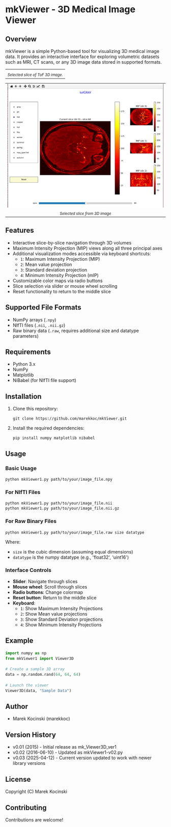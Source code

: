 # mkViewer - 3D Medical Image Viewer

## Overview
mkViewer is a simple Python-based tool for visualizing 3D medical image data. It provides an interactive interface for exploring volumetric datasets such as MRI, CT scans, or any 3D image data stored in supported formats.

<table align="center">
  <tr><td align="center>"<img src="figs/fig1.png" alt="viewer.png"></td></tr>
  <tr><td align="center"><i><span style="font-size:smaller;">Selected slice of ToF 3D image.</span></i></td></tr>
</table>

<table align="center">
  <tr><td align="center"><img src="figs/fig1.png" alt="Results"></td></tr>
  <tr><td align="center"><i><span style="font-size:smaller;">Selected slice from 3D image</span></i></td></tr>
</table>

## Features
- Interactive slice-by-slice navigation through 3D volumes
- Maximum Intensity Projection (MIP) views along all three principal axes
- Additional visualization modes accessible via keyboard shortcuts:
  - `1`: Maximum Intensity Projection (MIP)
  - `2`: Mean value projection
  - `3`: Standard deviation projection
  - `4`: Minimum Intensity Projection (mIP)
- Customizable color maps via radio buttons
- Slice selection via slider or mouse wheel scrolling
- Reset functionality to return to the middle slice

## Supported File Formats
- NumPy arrays (`.npy`)
- NIfTI files (`.nii`, `.nii.gz`)
- Raw binary data (`.raw`, requires additional size and datatype parameters)

## Requirements
- Python 3.x
- NumPy
- Matplotlib
- NiBabel (for NIfTI file support)

## Installation
1. Clone this repository:
   ```
   git clone https://github.com/marekkoc/mkViewer.git
   ```

2. Install the required dependencies:
   ```
   pip install numpy matplotlib nibabel
   ```

## Usage
### Basic Usage
```
python mkViewer1.py path/to/your/image_file.npy
```

### For NIfTI Files
```
python mkViewer1.py path/to/your/image_file.nii
python mkViewer1.py path/to/your/image_file.nii.gz
```

### For Raw Binary Files
```
python mkViewer1.py path/to/your/image_file.raw size datatype
```
Where:
- `size` is the cubic dimension (assuming equal dimensions)
- `datatype` is the numpy datatype (e.g., 'float32', 'uint16')

### Interface Controls
- **Slider**: Navigate through slices
- **Mouse wheel**: Scroll through slices
- **Radio buttons**: Change colormap
- **Reset button**: Return to the middle slice
- **Keyboard**:
  - `1`: Show Maximum Intensity Projections
  - `2`: Show Mean value projections
  - `3`: Show Standard Deviation projections
  - `4`: Show Minimum Intensity Projections

## Example
```python
import numpy as np
from mkViewer1 import Viewer3D

# Create a sample 3D array
data = np.random.rand(64, 64, 64)

# Launch the viewer
Viewer3D(data, "Sample Data")
```

## Author
- Marek Kocinski (marekkoc)

## Version History
- v0.01 (2015) - Initial release as mk_Viewer3D_ver1
- v0.02 (2016-06-10) - Updated as mkViewer1-v02.py
- v0.03 (2025-04-12) - Current version updated to work with newer library versions

## License
Copyright (C) Marek Kocinski

## Contributing
Contributions are welcome!
